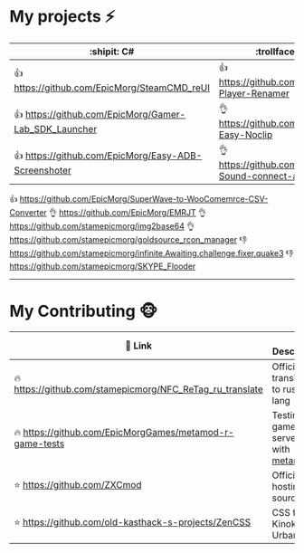 # My projects :zap:

:shipit: C# | :trollface: Pawn ([AMXx](http://www.amxmodx.org/about.php))
------------ | -------------
:thumbsup: https://github.com/EpicMorg/SteamCMD_reUI | :thumbsup: https://github.com/EpicMorgVault/AMXx-Player-Renamer
:thumbsup: https://github.com/EpicMorg/Gamer-Lab_SDK_Launcher | :ok_hand: https://github.com/EpicMorgVault/AMXx-Easy-Noclip
:thumbsup: https://github.com/EpicMorg/Easy-ADB-Screenshoter | :ok_hand: https://github.com/EpicMorgVault/AMXx-Sound-connect-announce
:thumbsup: https://github.com/EpicMorg/SuperWave-to-WooComemrce-CSV-Converter
:ok_hand: https://github.com/EpicMorg/EMRJT
:ok_hand: https://github.com/stamepicmorg/img2base64
:ok_hand: https://github.com/stamepicmorg/goldsource_rcon_manager
:-1: https://github.com/stamepicmorg/infinite.Awaiting.challenge.fixer.quake3
:-1: https://github.com/stamepicmorg/SKYPE_Flooder

---
 
# My Contributing :monkey_face:

:link: Link | :interrobang: Description
------------ | -------------
:fire: https://github.com/stamepicmorg/NFC_ReTag_ru_translate | Official translation to russian lang
:fire: https://github.com/EpicMorgGames/metamod-r-game-tests | Testing game servers with [metamod-r](https://github.com/theAsmodai/metamod-r)
:star: https://github.com/ZXCmod | Official hosting of sources
:star: https://github.com/old-kasthack-s-projects/ZenCSS | CSS for Kinokopilka, Urban3p

